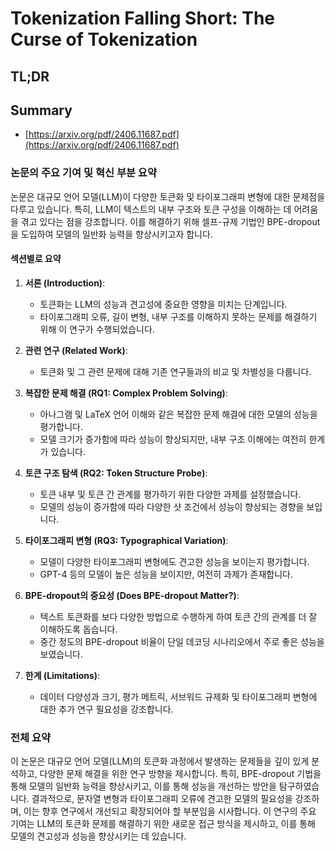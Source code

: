 # Tokenization Falling Short: The Curse of Tokenization
## TL;DR
## Summary
- [https://arxiv.org/pdf/2406.11687.pdf](https://arxiv.org/pdf/2406.11687.pdf)

### 논문의 주요 기여 및 혁신 부분 요약

논문은 대규모 언어 모델(LLM)이 다양한 토큰화 및 타이포그래피 변형에 대한 문제점을 다루고 있습니다. 특히, LLM이 텍스트의 내부 구조와 토큰 구성을 이해하는 데 어려움을 겪고 있다는 점을 강조합니다. 이를 해결하기 위해 셀프-규제 기법인 BPE-dropout을 도입하여 모델의 일반화 능력을 향상시키고자 합니다.

#### 섹션별로 요약

1. **서론 (Introduction)**:
   - 토큰화는 LLM의 성능과 견고성에 중요한 영향을 미치는 단계입니다.
   - 타이포그래피 오류, 길이 변형, 내부 구조를 이해하지 못하는 문제를 해결하기 위해 이 연구가 수행되었습니다.

2. **관련 연구 (Related Work)**:
   - 토큰화 및 그 관련 문제에 대해 기존 연구들과의 비교 및 차별성을 다룹니다.

3. **복잡한 문제 해결 (RQ1: Complex Problem Solving)**:
   - 아나그램 및 LaTeX 언어 이해와 같은 복잡한 문제 해결에 대한 모델의 성능을 평가합니다.
   - 모델 크기가 증가함에 따라 성능이 향상되지만, 내부 구조 이해에는 여전히 한계가 있습니다.

4. **토큰 구조 탐색 (RQ2: Token Structure Probe)**:
   - 토큰 내부 및 토큰 간 관계를 평가하기 위한 다양한 과제를 설정했습니다.
   - 모델의 성능이 증가함에 따라 다양한 샷 조건에서 성능이 향상되는 경향을 보입니다.

5. **타이포그래피 변형 (RQ3: Typographical Variation)**:
   - 모델이 다양한 타이포그래피 변형에도 견고한 성능을 보이는지 평가합니다.
   - GPT-4 등의 모델이 높은 성능을 보이지만, 여전히 과제가 존재합니다.

6. **BPE-dropout의 중요성 (Does BPE-dropout Matter?)**:
   - 텍스트 토큰화를 보다 다양한 방법으로 수행하게 하여 토큰 간의 관계를 더 잘 이해하도록 돕습니다.
   - 중간 정도의 BPE-dropout 비율이 단일 데코딩 시나리오에서 주로 좋은 성능을 보였습니다.

7. **한계 (Limitations)**:
   - 데이터 다양성과 크기, 평가 메트릭, 서브워드 규제화 및 타이포그래피 변형에 대한 추가 연구 필요성을 강조합니다.

### 전체 요약

이 논문은 대규모 언어 모델(LLM)의 토큰화 과정에서 발생하는 문제들을 깊이 있게 분석하고, 다양한 문제 해결을 위한 연구 방향을 제시합니다. 특히, BPE-dropout 기법을 통해 모델의 일반화 능력을 향상시키고, 이를 통해 성능을 개선하는 방안을 탐구하였습니다. 결과적으로, 문자열 변형과 타이포그래피 오류에 견고한 모델의 필요성을 강조하며, 이는 향후 연구에서 개선되고 확장되어야 할 부분임을 시사합니다. 이 연구의 주요 기여는 LLM의 토큰화 문제를 해결하기 위한 새로운 접근 방식을 제시하고, 이를 통해 모델의 견고성과 성능을 향상시키는 데 있습니다.